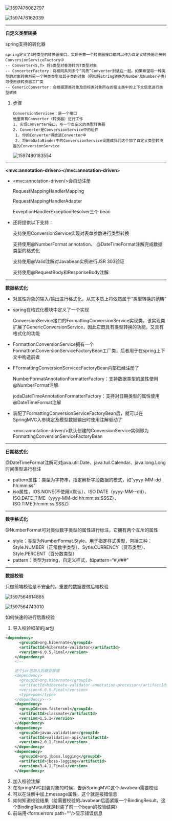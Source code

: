 ![1597476082797](C:\Users\hl2333\AppData\Roaming\Typora\typora-user-images\1597476082797.png)

![1597476162039](C:\Users\hl2333\AppData\Roaming\Typora\typora-user-images\1597476162039.png)

-----

**自定义类型转换**

spring支持的转化器

```
spring定义了3种类型的转换器接口，实现任意一个转换器接口都可以作为自定义转换器注册到ConversionServiceFactory中
-- Converter<S,T> 将S类型对香港转为T类型对象
-- ConcerterFactory：将相同系列多个“同质”Converter封装在一起。如果希望将一种类型的对象转换为另一个种类类型及其子类的对象（例如将String转换为Number及Number子类）可使用该转换器工厂类
-- GenericConverter：会根据源类对象及目标类对象所在的宿主类中的上下文信息进行类型转换
```

1. 步骤

   ```
   ConversionServicee：是一个接口
   他里面有Converter（转换器）进行工作
   1. 实现Converter接口，写一个自定义的类型转换器
   2. Converter是ConversionService中的组件
   	1. 你的Converter得放进Converter中
   	2. 将WebDataBinder中的ConversionService设置成我们这个加了自定义类型转换器的ConversionService
   ```

   ![1597480183554](C:\Users\hl2333\AppData\Roaming\Typora\typora-user-images\1597480183554.png)

---

​	**\<mvc:annotation-driven>\</mvc:annotation-driven>**

* \<mvc:annotation-driven/>会自动注册

  RequestMappingHandlerMapping

  RequestMappingHandlerAdapter

  ExveptionHandlerExceptionResolver三个 bean

* 还将提供以下支持：

  支持使用ConversionService实现对表单参数进行类型转换

  支持使用@NumberFormat annotation、 @DateTimeFormat注解完成数据类型的格式化

  支持使用@Valid注解对Javabean实例进行JSR 303验证

  支持使用@RequestBody和ResponseBody注解

----

**数据格式化**

* 对属性对象的输入/输出进行格式化，从其本质上将依然属于“类型转换的范畴”

* spring在格式化模块中定义了一个实现

  ConversionService接口的FormattingConversionService实现类，该实现类扩展了GenericConversionService，因此它既具有类型转换的功能，又具有格式化的功能

* FormattionConversionService拥有一个FormattionConversionServiceFactoryBean工厂类，后者用于在spring上下文中构造前者

* FFormattingConversionServicecFactoryBean内部已经注册了

  NumberFormatAnnotationFormatterFactory：支持数据类型的属性使用@NumberFormat注解

  jodaDateTimeAnnotationFormatterFactory：支持对日期类型的属性使用@DateTimeFormat注解

* 装配了FormattingConversionServiceFactoryBean后，就可以在SpringMVC入参绑定及模型数据输出时使用注解驱动了

  \<mvc:annotation-driven/>默认创建的ConversionService实例即为FormattingConversionServiceFactoryBean

---

**日期格式化**

@DateTimeFormat注解可对java.util.Date、java.tuil.Calendar、java.long.Long时间类型进行标注

- pattern属性：类型为字符串，指定解析字段数据的模式，如“yyyy-MM-dd hh:mm:ss”
- iso属性，IOS.NONE(不使用)(默认）、ISO.DATE（yyyy-MM--dd）、ISO.DATE_TIME（yyyy-MM-dd hh:mm:ss:SSSZ）、ISO.TIME(hh:mm:ss.SSSZ)

---

**数字格式化**

@NumberFormat可对类似数字类型的属性进行标注，它拥有两个互斥的属性

* style：类型为NumberFormat.Style。用于指定样式类型，包括三种：Style.NUMBER（正常数字类型）、Sytle.CURRENCY（货币类型）、Style.PERCENT（百分数类型）
* pattern：类型为string，自定义样式，如pattern=“#,###”

---

**数据校验**

只做前端校验是不安全的，重要的数据要做后端校验

![1597564614865](C:\Users\hl2333\AppData\Roaming\Typora\typora-user-images\1597564614865.png)

![1597564743010](C:\Users\hl2333\AppData\Roaming\Typora\typora-user-images\1597564743010.png)

如何快速的进行后盾校验

1. 导入校验框架的jar包

```xml
<dependency>
      <groupId>org.hibernate</groupId>
      <artifactId>hibernate-validator</artifactId>
      <version>6.0.5.Final</version>
    </dependency>
    <!--

	这个jar包加入后就会报错
	<dependency>
      <groupId>org.hibernate</groupId>
      <artifactId>hibernate-validator-annotation-processor</artifactId>
      <version>6.0.5.Final</version>
      <type>pom</type>
    </dependency>-->
    <dependency>
      <groupId>com.fasterxml</groupId>
      <artifactId>classmate</artifactId>
      <version>1.5.1</version>
    </dependency>
    <dependency>
      <groupId>javax.validation</groupId>
      <artifactId>validation-api</artifactId>
      <version>2.0.1.Final</version>
    </dependency>
    <dependency>
      <groupId>org.jboss.logging</groupId>
      <artifactId>jboss-logging</artifactId>
      <version>3.4.1.Final</version>
    </dependency>
```

2. 加入校验注解
3. 在SpringMVC封装对象的时候，告诉SpringMVC这个Javabean需要校验
4. 可以在注解中加上message属性，这个就是报错信息
5. 如何知道校验结果（给需要校验的Javabean后面紧跟一个BindingResult，这个BindingResult就是封装了前一个bean的校验结果）
6. 前端用<form:errors path=""/>显示错误信息





